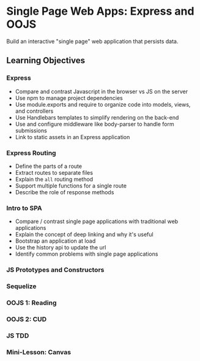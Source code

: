 # Single Page Web Apps: Express and OOJS

Build an interactive "single page" web application that persists data.

## Learning Objectives

### Express
- Compare and contrast Javascript in the browser vs JS on the server
- Use npm to manage project dependencies
- Use module.exports and require to organize code into models, views, and controllers
- Use Handlebars templates to simplify rendering on the back-end
- Use and configure middleware like body-parser to handle form submissions
- Link to static assets in an Express application

### Express Routing

- Define the parts of a route
- Extract routes to separate files
- Explain the `all` routing method
- Support multiple functions for a single route
- Describe the role of response methods

### Intro to SPA

- Compare / contrast single page applications with traditional web applications
- Explain the concept of deep linking and why it's useful
- Bootstrap an application at load
- Use the history api to update the url
- Identify common problems with single page applications

### JS Prototypes and Constructors

### Sequelize

### OOJS 1: Reading

### OOJS 2: CUD

### JS TDD

### Mini-Lesson: Canvas
